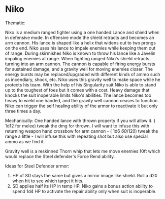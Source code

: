 # Niko

Thematic:

Niko is a medium ranged fighter using a one handed Lance and shield when in defensive mode. In offensive mode the shield retracts and becomes an arm cannon. His lance is shaped like a helix that widens out to two prongs on the end. Niko uses his lance to impale enemies while keeping them out of range. During skirmishes Niko is known to throw his lance like a Javelin impaling enemies at range. When fighting ranged Niko's shield retracts turning into an arm cannon. The cannon is capable of firing energy bursts for sustained damage, and a gravity well for moving enemies closer. The energy bursts may be replaced/upgraded with different kinds of ammo such as incendiary,  shock, etc. Niko uses this gravity well to make space while he protects his team. With the help of his Singularity suit Niko is able to stand up to the toughest of foes but it comes with a cost. Heavy damage that knocks the suit inoperable limits Niko's abilities. The lance becomes too heavy to wield one handed, and the gravity well cannon ceases to function. Niko can trigger the self healing ability of the armor to reactivate it but only three times a day. 

Mechanically:
One handed lance with thrown property if you will allow it. ( 1d12 for melee) tweak the dmg for thrown. I will want to infuse this with returning weapon
hand crossbow for arm cannon - ( 1d6  *60*/120) tweak the range a little - I will infuse this with repeating shot but also use special ammo as we find it. 

Gravity well is a reskinned Thorn whip that lets me move enemies 10ft which would replace the Steel defender's Force Rend ability. 

Ideas for Steel Defender armor:
1) HP of SD stays the same but gives a mirror image like shield. Roll a d20 when hit to see which target it hits. 
2) SD applies half its HP in temp HP. Niko gains a bonus action ability to spend 1d4 HP to activate the repair ability only when suit is inoperable. 




